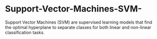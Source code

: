 # Support-Vector-Machines-SVM-
Support Vector Machines (SVM) are supervised learning models that find the optimal hyperplane to separate classes for both linear and non-linear classification tasks.
